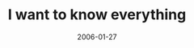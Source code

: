---
layout: base.njk
title : 'I want to know everything' 
view_title : 'I want to know everything' 
year : '2006' 
date : '2006-01-27' 
img_file : '/drawing/iwanttoknoweverything.png' 
html_file : 'iwanttoknoweverything' 
next_html : 'idontneedyouanymore.html' 
year_order : '17' 
permalink : "title/{{html_file}}.html"
---